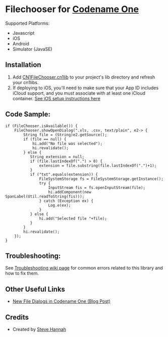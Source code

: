 # Filechooser for [Codename One](https://www.codenameone.com)

Supported Platforms:

* Javascript
* iOS
* Android
* Simulator (JavaSE)

## Installation

1. Add [CN1FileChooser.cn1lib](bin/CN1FileChooser.cn1lib) to your project's lib directory and refresh your cn1libs.
2. If deploying to iOS, you'll need to make sure that your App ID includes iCloud support, and you must associate with at least one iCloud container.  [See iOS setup instructions here](https://github.com/shannah/cn1-filechooser/wiki/iOS-Setup)


## Code Sample:

~~~~
if (FileChooser.isAvailable()) {
    FileChooser.showOpenDialog(".xls, .csv, text/plain", e2-> {
        String file = (String)e2.getSource();
        if (file == null) {
            hi.add("No file was selected");
            hi.revalidate();
        } else {
           String extension = null;
           if (file.lastIndexOf(".") > 0) {
               extension = file.substring(file.lastIndexOf(".")+1);
           }
           if ("txt".equals(extension)) {
               FileSystemStorage fs = FileSystemStorage.getInstance();
               try {
                   InputStream fis = fs.openInputStream(file);
                   hi.addComponent(new SpanLabel(Util.readToString(fis)));
               } catch (Exception ex) {
                   Log.e(ex);
               }
           } else {
               hi.add("Selected file "+file);
           }
        }
        hi.revalidate();
    });
}
~~~~

## Troubleshooting:

See [Troubleshooting wiki page](https://github.com/shannah/cn1-filechooser/wiki/Troubleshooting) for common errors related to this library and how to fix them.

## Other Useful Links

* [New File Dialogs in Codename One (Blog Post)](https://www.codenameone.com/blog/native-file-open-dialogs.html)

## Credits

* Created by [Steve Hannah](https://sjhannah.com)